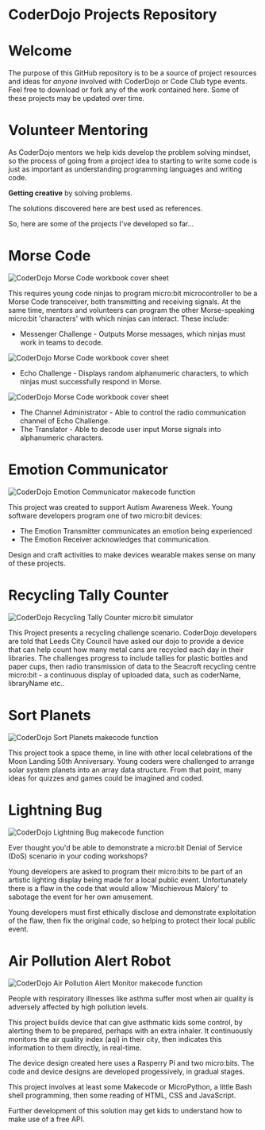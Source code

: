 CoderDojo Projects Repository
===

Welcome
===

The purpose of this GitHub repository is to be a source of project resources and ideas for _anyone_ involved with CoderDojo or Code Club type events.
Feel free to download or fork any of the work contained here. Some of these projects may be updated over time.

Volunteer Mentoring
===

As CoderDojo mentors we help kids develop the problem solving mindset, so the process of going from a project idea to starting to write some code is just as important as understanding programming languages and writing code.

**Getting creative** by solving problems. 

The solutions discovered here are best used as references.

So, here are some of the projects I've developed so far...

Morse Code
===

![CoderDojo Morse Code workbook cover sheet](morse_code/challenge_images/morse_alphabet_and_numbers_w250.png)

This requires young code ninjas to program micro:bit microcontroller to be a Morse Code transceiver, both transmitting and receiving signals. At the same time, mentors and volunteers can program the other Morse-speaking micro:bit 'characters' with which ninjas can interact. These include:

- Messenger Challenge - Outputs Morse messages, which ninjas must work in teams to decode.

![CoderDojo Morse Code workbook cover sheet](morse_code/challenge_images/character_messenger_challenge_w300.png)

- Echo Challenge - Displays random alphanumeric characters, to which ninjas must successfully respond in Morse.

![CoderDojo Morse Code workbook cover sheet](morse_code/challenge_images/character_echo_challenge_w300.png)

- The Channel Administrator - Able to control the radio communication channel of Echo Challenge.
- The Translator - Able to decode user input Morse signals into alphanumeric characters.

Emotion Communicator
===

![CoderDojo Emotion Communicator makecode function](emotion_communicator/makecode_function_images/childs_device_makecode_function_images/function_chooseEmotion_40.jpg)

This project was created to support Autism Awareness Week. 
Young software developers program one of two micro:bit devices:
- The Emotion Transmitter communicates an emotion being experienced
- The Emotion Receiver acknowledges that communication.

Design and craft activities to make devices wearable makes sense on many of these projects.

Recycling Tally Counter
===

![CoderDojo Recycling Tally Counter micro:bit simulator](recycling_tally_counter/images/simulator_recycling_tally_counter.jpg)

This Project presents a recycling challenge scenario. 
CoderDojo developers are told that Leeds City Council have asked our dojo to provide a device that can help count how many metal cans are recycled each day in their libraries. The challenges progress to include tallies for plastic bottles and paper cups, then radio transmission of data to the Seacroft recycling centre micro:bit - a continuous display of uploaded data, such as coderName, libraryName etc..

Sort Planets
===

![CoderDojo Sort Planets makecode function](sort_planets/makecode_images/on_start_challenge_80.jpg)

This project took a space theme, in line with other local celebrations of the Moon Landing 50th Anniversary.
Young coders were challenged to arrange solar system planets into an array data structure. From that point, many ideas for quizzes and games could be imagined and coded.


Lightning Bug
===

![CoderDojo Lightning Bug makecode function](lightning_bug/makecode_images/radio_lightning_140.jpg)

Ever thought you'd be able to demonstrate a micro:bit Denial of Service (DoS) scenario in your coding workshops?

Young developers are asked to program their micro:bits to be part of an artistic lighting display being made for a local public event. Unfortunately there is a flaw in the code that would allow 'Mischievous Malory' to sabotage the event for her own amusement.

Young developers must first ethically disclose and demonstrate exploitation of the flaw, then fix the original code, so helping to protect their local public event.


Air Pollution Alert Robot
===

![CoderDojo Air Pollution Alert Monitor makecode function](air_pollution_alert_robot/makecode_images/display_blue_function.jpg)

People with respiratory illnesses like asthma suffer most when air quality is adversely affected by high pollution levels.

This project builds device that can give asthmatic kids some control, by alerting them to be prepared, perhaps with an extra inhaler. It continuously monitors the air quality index (aqi) in their city, then indicates this information to them directly, in real-time. 

The device design created here uses a Rasperry Pi and two micro:bits. The code and device designs are developed progessively, in gradual stages.

This project involves at least some Makecode or MicroPython, a little Bash shell programming, then some reading of HTML, CSS and JavaScript.

Further development of this solution may get kids to understand how to make use of a free API.
